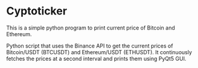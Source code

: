 # Cyptoticker

This is a simple python program to print current price of Bitcoin and Ethereum.

Python script that uses the Binance API to get the current prices of Bitcoin/USDT (BTCUSDT) and Ethereum/USDT (ETHUSDT). It continuously fetches the prices at a second interval and prints them using PyQt5 GUI.
